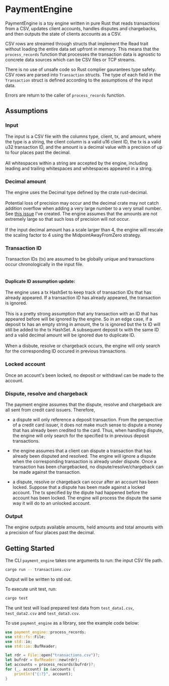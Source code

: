 # PaymentEngine

PaymentEngine is a toy engine written in pure Rust that reads transactions from a CSV, updates client accounts, handles disputes and chargebacks, and then outputs the state of clients accounts as a CSV.

CSV rows are streamed through structs that implement the Read trait without loading the entire data set upfront in memory. This means that the `process_records` function that processes the transaction data is agnostic to concrete data sources which can be CSV files or TCP streams.

There is no use of unsafe code so Rust complier gaurantees type safety. CSV rows are parsed into `Transaction` structs. The type of each field in the `Transaction` struct is defined according to the assumptions of the input data.

Errors are return to the caller of `process_records` function.

## Assumptions
### Input
The input is a CSV file with the columns type, client, tx, and amount, where the type is a string, the client column is a valid u16 client ID, the tx is a valid u32 transaction ID, and the amount is a decimal value with a precision of up to four places past the decimal. 
<br />
<br />
All whitespaces within a string are accepted by the engine, including leading and trailing whitespaces and whitespaces appeared in a string.

### Decimal amount
The engine uses the Decimal type defined by the crate rust-decimal. 
<br />
<br />
Potential loss of precision may occur and the decimal crate may not catch addition overflow when adding a very large number to a very small number. See [this issue](https://github.com/paupino/rust-decimal/issues/511) I've created. The engine assumes that the amounts are not extremely large so that such loss of precision will not occur. 
<br />
<br />
If the input decimal amount has a scale larger than 4, the engine will rescale the scaling factor to 4 using the MidpointAwayFromZero strategy. 

### Transaction ID
Transaction IDs (tx) are assumed to be globally unique and transactions occur chronologically in the input file. 
<br />
<br />
#### Duplicate ID assumption update:
The engine uses a tx HashSet to keep track of transaction IDs that has already appeared. If a transaction ID has already appeared, the transaction is ignored. 
<br />
<br />
This is a pretty strong assumption that any transaction with an ID that has appeared before will be ignored by the engine. So in an edge case, if a deposit tx has an empty string in amount, the tx is ignored but the tx ID will still be added to the tx HashSet. A subsequent deposit tx with the same ID and a valid decimal amount will be ignored due to duplicate ID.
<br />
<br />
When a disbute, resolve or chargeback occurs, the engine will only search for the corresponding ID occured in previous transactions.

### Locked account
Once an account's been locked, no deposit or withdrawl can be made to the account.

### Dispute, resolve and chargeback

The payment engine assumes that the dispute, resolve and chargeback are all sent from credit card issuers. Therefore,
- a dispute will only reference a deposit transaction. From the perspective of a credit card issuer, it does not make much sense to dispute a money that has already been credited to the card. Thus, when handling dispute, the engine will only search for the specified tx in previous deposit transactions.

- the engine assumes that a client can dispute a transaction that has already been disputed and resolved. The engine will ignore a dispute when the corresponding transaction is already under dispute. Once a transaction has been chargebacked, no dispute/resolve/chargeback can be made against the transaction.

- a dispute, resolve or chargeback can occur after an account has been locked. Suppose that a dispute has been made against a locked account. The tx specified by the dipute had happened before the account has been locked. The engine will process the dispute the same way it will do to an unlocked account.

### Output
The engine outputs available amounts, held amounts and total amounts with a precision of four places past the decimal. 
## Getting Started
The CLI `payment_engine` takes one arguments to run: the input CSV file path.
```sh
cargo run -- transactions.csv
```
Output will be written to std out.

To execute unit test, run:
```sh
cargo test
```
The unit test will load prepared test data from `test_data1.csv`, `test_data2.csv` and `test_data3.csv`.

To use `payment_engine` as a library, see the example code below:
```rust
use payment_engine::process_records;
use std::fs::File;
use std::io;
use std::io::BufReader;

let rdr = File::open("transactions.csv")?;
let bufrdr = BufReader::new(rdr);
let accounts = process_records(bufrdr)?;
for (_, account) in &accounts {
    println!("{:?}", account);
}
```
